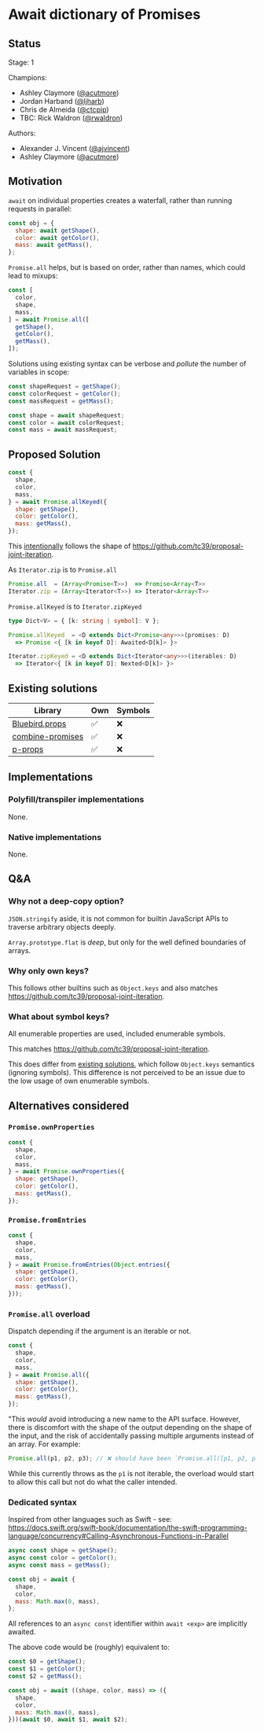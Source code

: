 # Await dictionary of Promises

## Status

Stage: 1

Champions:

- Ashley Claymore ([@acutmore](https://github.com/acutmore))
- Jordan Harband ([@ljharb](https://github.com/ljharb))
- Chris de Almeida ([@ctcpip](https://github.com/ctcpip))
- TBC: Rick Waldron ([@rwaldron](https://github.com/rwaldron))

Authors:

- Alexander J. Vincent ([@ajvincent](https://github.com/ajvincent))
- Ashley Claymore ([@acutmore](https://github.com/acutmore))

## Motivation

`await` on individual properties creates a waterfall, rather than running requests in parallel:

```javascript
const obj = {
  shape: await getShape(),
  color: await getColor(),
  mass: await getMass(),
};
```

`Promise.all` helps, but is based on order, rather than names, which could lead to mixups:

```javascript
const [
  color,
  shape,
  mass,
] = await Promise.all([
  getShape(),
  getColor(),
  getMass(),
]);
```

Solutions using existing syntax can be verbose and _pollute_ the number of variables in scope:

```javascript
const shapeRequest = getShape();
const colorRequest = getColor();
const massRequest = getMass();

const shape = await shapeRequest;
const color = await colorRequest;
const mass = await massRequest;
```

## Proposed Solution

```javascript
const {
  shape,
  color,
  mass,
} = await Promise.allKeyed({
  shape: getShape(),
  color: getColor(),
  mass: getMass(),
});
```

This [intentionally](https://github.com/tc39/proposal-joint-iteration/issues/27#issue-2367717102) follows the shape of https://github.com/tc39/proposal-joint-iteration.

As `Iterator.zip` is to `Promise.all`

```typescript
Promise.all  = (Array<Promise<T>>)  => Promise<Array<T>>
Iterator.zip = (Array<Iterator<T>>) => Iterator<Array<T>>
```

`Promise.allKeyed` is to `Iterator.zipKeyed`

```typescript
type Dict<V> = { [k: string | symbol]: V };

Promise.allKeyed  = <D extends Dict<Promise<any>>>(promises: D)
  => Promise <{ [k in keyof D]: Awaited<D[k]> }>

Iterator.zipKeyed = <D extends Dict<Iterator<any>>>(iterables: D)
  => Iterator<{ [k in keyof D]: Nexted<D[k]> }>
```

## Existing solutions

| Library                            | Own | Symbols |
| -----------------------------------| --- | ------- |
| [Bluebird.props][bluebird]         | ✅  |  ❌     |
| [combine-promises][combine]        | ✅  |  ❌     |
| [p-props][pprops]                  | ✅  |  ❌     |

[bluebird]: http://bluebirdjs.com/docs/api/promise.props.html
[combine]: https://github.com/slorber/combine-promises
[pprops]: https://github.com/sindresorhus/p-props

## Implementations

### Polyfill/transpiler implementations

None.

### Native implementations

None.

## Q&A

### Why not a deep-copy option?

`JSON.stringify` aside, it is not common for builtin JavaScript APIs to traverse arbitrary objects deeply.

`Array.prototype.flat` is _deep_, but only for the well defined boundaries of arrays.

### Why only own keys?

This follows other builtins such as `Object.keys` and also matches https://github.com/tc39/proposal-joint-iteration.

### What about symbol keys?

All enumerable properties are used, included enumerable symbols.

This matches https://github.com/tc39/proposal-joint-iteration.

This does differ from [existing solutions](#existing-solutions), which follow `Object.keys` semantics (ignoring symbols). This difference is not perceived to be an issue due to the low usage of own enumerable symbols.

## Alternatives considered

### `Promise.ownProperties`

```javascript
const {
  shape,
  color,
  mass,
} = await Promise.ownProperties({
  shape: getShape(),
  color: getColor(),
  mass: getMass(),
});
```

### `Promise.fromEntries`

```javascript
const {
  shape,
  color,
  mass,
} = await Promise.fromEntries(Object.entries({
  shape: getShape(),
  color: getColor(),
  mass: getMass(),
}));
```

### `Promise.all` overload

Dispatch depending if the argument is an iterable or not.

```javascript
const {
  shape,
  color,
  mass,
} = await Promise.all({
  shape: getShape(),
  color: getColor(),
  mass: getMass(),
});
```

"This _would_ avoid introducing a new name to the API surface. However, there is discomfort with the shape of the output depending on the shape of the input, and the risk of accidentally passing multiple arguments instead of an array. For example:

```javascript
Promise.all(p1, p2, p3); // ❌ should have been `Promise.all([p1, p2, p3])`
```

While this currently throws as the `p1` is not iterable, the overload would start to allow this call but not do what the caller intended.

### Dedicated syntax

Inspired from other languages such as Swift - see: https://docs.swift.org/swift-book/documentation/the-swift-programming-language/concurrency#Calling-Asynchronous-Functions-in-Parallel

```javascript
async const shape = getShape();
async const color = getColor();
async const mass = getMass();

const obj = await {
  shape,
  color,
  mass: Math.max(0, mass),
};
```

All references to an `async const` identifier within `await <exp>` are implicitly awaited.

The above code would be (roughly) equivalent to:

```javascript
const $0 = getShape();
const $1 = getColor();
const $2 = getMass();

const obj = await ((shape, color, mass) => ({
  shape,
  color,
  mass: Math.max(0, mass),
}))(await $0, await $1, await $2);
```

